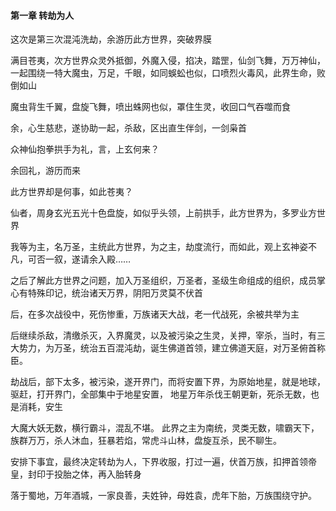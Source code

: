 #### 第一章 转劫为人


这次是第三次混沌洗劫，余游历此方世界，突破界膜

满目苍夷，次方世界众灵外抵御，外魔入侵，掐决，踏罡，仙剑飞舞，万万神仙，一起围绕一特大魔虫，万足，千眼，如同蜈蚣也似，口喷烈火毒风，此界生命，败倒如山

魔虫背生千翼，盘旋飞舞，喷出蛛网也似，罩住生灵，收回口气吞噬而食

余，心生慈悲，遂协助一起，杀敌，区出直生伴剑，一剑枭首

众神仙抱拳拱手为礼，言，上玄何来？

余回礼，游历而来

此方世界却是何事，如此苍夷？

仙者，周身玄光五光十色盘旋，如似乎头领，上前拱手，此方世界为，多罗业方世界

我等为主，名万圣，主统此方世界，为之主，劫度流行，而如此，观上玄神姿不凡，可否一叙，遂请余入殿……

之后了解此方世界之问题，加入万圣组织，万圣者，圣级生命组成的组织，成员掌心有特殊印记，统治诸天万界，阴阳万灵莫不伏首

后，在多次战役中，死伤惨重，万族诸天大战，老一代战死，余被共举为主

后继续杀敌，清缴杀灭，入界魔灵，以及被污染之生灵，关押，宰杀，当时，有三大势力，为万圣，统治五百混沌劫，诞生佛道首领，建立佛道天庭，对万圣俯首称臣。

劫战后，部下太多，被污染，遂开界门，而将安置下界，为原始地星，就是地球，驱赶，打开界门，全部集中于地星安置，
地星万年杀伐王朝更新，死杀无数，也是消耗，安生

大魔大妖无数，横行霸斗，混乱不堪。
此界之主为南统，灵类无数，啸霸天下，族群万万，杀人沐血，狂暴若焰，常虎斗山林，盘旋互杀，民不聊生。

安排下事宜，最终决定转劫为人，下界收服，打过一遍，伏首万族，扣押首领帝皇，封印于投胎之体，再入胎转身

落于蜀地，万年酒城，一家良善，夫姓钟，母姓袁，虎年下胎，万族围绕守护。




